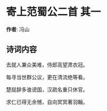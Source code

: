 # 寄上范蜀公二首  其一

**作者**: 冯山

## 诗词内容

去就人兼众美难，侍郎高望肃衣冠。

每寻当世群公议，更在清流绝等看。

楚屈辞多谁谤国，汉疏名重只休官。

求仁已得无余憾，自向冥冥著羽翰。

